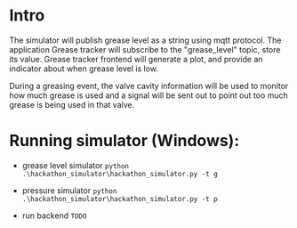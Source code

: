# Intro

The simulator will publish grease level as a string using mqtt protocol.
The application Grease tracker will subscribe to the "grease_level" topic, store its value.
Grease tracker frontend will generate a plot, and provide an indicator about when grease level is low.

During a greasing event, the valve cavity information will be used to monitor how much grease is used and a signal will be sent out to point out too much grease is being used in that valve.


# Running simulator (Windows):

* grease level simulator
  `python .\hackathon_simulator\hackathon_simulator.py -t g`


* pressure simulator
  `python .\hackathon_simulator\hackathon_simulator.py -t p`


* run backend
  `TODO`
